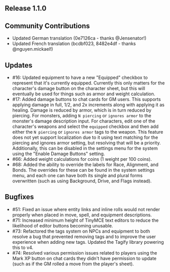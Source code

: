 ## Release 1.1.0

## Community Contributions

- Updated German translation (0e7126ca - thanks @Jensenator!)
- Updated French translation (bcdbf023, 8482e4df - thanks @nguyen.mickael!)

## Updates

- #16: Updated equipment to have a new "Equipped" checkbox to represent that
  it's currently equipped. Currently this only matters for the character's
  damage button on the character sheet, but this will eventually be used for
  things such as armor and weight calculation.
- #17: Added damage buttons to chat cards for GM users. This supports applying
  damage in full, 1/2, and 2x increments along with applying it as healing.
  Damage is reduced by armor, which is in turn reduced by piercing. For
  monsters, adding `N piercing` or `ignores armor` to the monster's damage
  description input. For characters, edit one of the character's weapons and
  select the `equipped` checkbox and then add either the `N piercing` or
  `ignores armor` tags to the weapon. This feature does not yet support
  localization due to it using text matching for the piercing and ignores armor
  setting, but resolving that will be a priority. Additionally, this can be
  disabled in the settings menu for the system using the "Enable Damage Buttons"
  setting.
- #66: Added weight calculations for coins (1 weight per 100 coins).
- #68: Added the ability to override the labels for Race, Alignment, and Bonds.
  The overrides for these can be found in the system settings menu, and each
  one can have both its single and plural forms overwritten (such as using
  Background, Drive, and Flags instead).

## Bugfixes

- #51: Fixed an issue where entity links and inline rolls would not render
  properly when placed in move, spell, and equipment descriptions.
- #71: Increased minimum height of TinyMCE text editors to reduce the likelihood
  of editor buttons becoming unusable.
- #73: Refactored the tags system on NPCs and equipment to both resolve a bug
  that prevented removing tags and to improve the user experience when adding
  new tags. Updated the Tagify library powering this to v4.
- #74: Resolved various permission issues related to players using the Mark XP
  button on chat cards they didn't have permission to update (such as if the
  GM rolled a move from the player's sheet).
